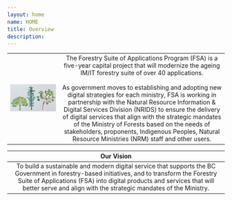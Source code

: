 ```yaml
---
layout: home
name: HOME
title: Overview
description:        
---
```

|||
|:---|:----:|
|![FSA](assets/images/slide1.png)|The Forestry Suite of Applications Program (FSA) is a five-year capital project that will modernize the ageing IM/IT forestry suite of over 40 applications.<br><br>As government moves to establishing and adopting new digital strategies for each ministry, FSA is working in partnership with the Natural Resource Information & Digital Services Division (NRIDS) to ensure the delivery of digital services that align with the strategic mandates of the Ministry of Forests based on the needs of stakeholders, proponents, Indigenous Peoples, Natural Resource Ministries (NRM) staff and other users.|


|Our Vision|
|:----:|
|To build a sustainable and modern digital service that supports the BC Government in forestry-based initiatives, and to transform the Forestry Suite of Applications (FSA) into digital products and services that will better serve and align with the strategic mandates of the Ministry.| 
